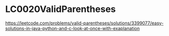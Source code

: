 # LC0020ValidParentheses

https://leetcode.com/problems/valid-parentheses/solutions/3399077/easy-solutions-in-java-python-and-c-look-at-once-with-exaplanation